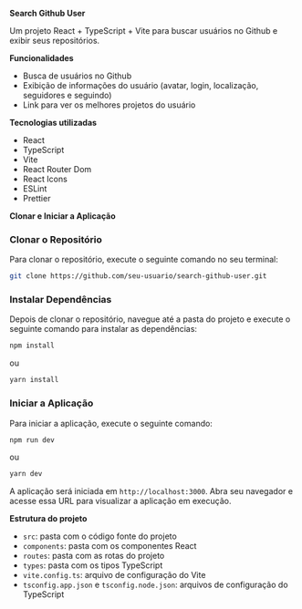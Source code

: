 **Search Github User**

Um projeto React + TypeScript + Vite para buscar usuários no Github e exibir seus repositórios.

**Funcionalidades**

* Busca de usuários no Github
* Exibição de informações do usuário (avatar, login, localização, seguidores e seguindo)
* Link para ver os melhores projetos do usuário

**Tecnologias utilizadas**

* React
* TypeScript
* Vite
* React Router Dom
* React Icons
* ESLint
* Prettier

**Clonar e Iniciar a Aplicação**

### Clonar o Repositório

Para clonar o repositório, execute o seguinte comando no seu terminal:
```bash
git clone https://github.com/seu-usuario/search-github-user.git
```
### Instalar Dependências

Depois de clonar o repositório, navegue até a pasta do projeto e execute o seguinte comando para instalar as dependências:
```bash
npm install
```
ou
```bash
yarn install
```
### Iniciar a Aplicação

Para iniciar a aplicação, execute o seguinte comando:
```bash
npm run dev
```
ou
```bash
yarn dev
```
A aplicação será iniciada em `http://localhost:3000`. Abra seu navegador e acesse essa URL para visualizar a aplicação em execução.

**Estrutura do projeto**

* `src`: pasta com o código fonte do projeto
* `components`: pasta com os componentes React
* `routes`: pasta com as rotas do projeto
* `types`: pasta com os tipos TypeScript
* `vite.config.ts`: arquivo de configuração do Vite
* `tsconfig.app.json` e `tsconfig.node.json`: arquivos de configuração do TypeScript
